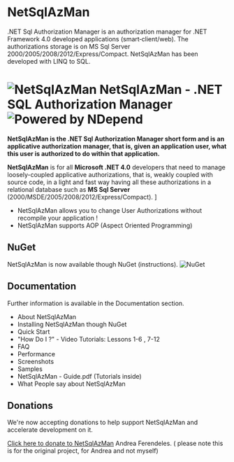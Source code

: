 NetSqlAzMan
===========

.NET Sql Authorization Manager is an authorization manager for .NET Framework 4.0 developed applications (smart‐client/web). The authorizations storage is on MS Sql Server 2000/2005/2008/2012/Express/Compact. NetSqlAzMan has been developed with LINQ to SQL.

# ![NetSqlAzMan](http://i3.codeplex.com/download?ProjectName=netsqlazman&DownloadId=150184) NetSqlAzMan - .NET SQL Authorization Manager ![Powered by NDepend](http://i3.codeplex.com/download?ProjectName=netsqlazman&DownloadId=150178)

**NetSqlAzMan is the .NET Sql Authorization Manager short form and is an applicative authorization manager, that is, given an application user, what this user is authorized to do within that application.**

**NetSqlAzMan** is for all **Microsoft .NET 4.0** developers that need to manage loosely-coupled applicative authorizations, that is, weakly coupled with source code, in a light and fast way having all these authorizations in a relational database such as **MS Sql Server** (2000/MSDE/2005/2008/2012/Express/Compact).
]
* NetSqlAzMan allows you to change User Authorizations without recompile your application !
* NetSqlAzMan supports AOP (Aspect Oriented Programming)

NuGet
-----

NetSqlAzMan is now available though NuGet (instructions).
![NuGet](http://i3.codeplex.com/download?ProjectName=netsqlazman&DownloadId=329912)
 

Documentation
-------------

Further information is available in the Documentation section.
* About NetSqlAzMan
* Installing NetSqlAzMan though NuGet
* Quick Start
* "How Do I ?" - Video Tutorials: Lessons 1-6 , 7-12
* FAQ
* Performance
* Screenshots
* Samples
* NetSqlAzMan - Guide.pdf (Tutorials inside)
* What People say about NetSqlAzMan

Donations
---------

We're now accepting donations to help support NetSqlAzMan and accelerate development on it.

[Click here to donate to NetSqlAzMan](https://www.paypal.com/cgi-bin/webscr?cmd=_s-xclick&hosted_button_id=3996358) 
Andrea Ferendeles. ( please note this is for the original project, for Andrea and not myself)
